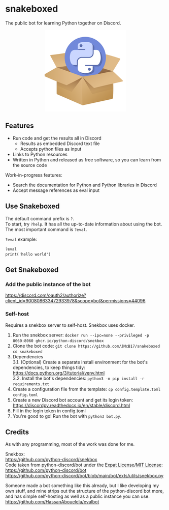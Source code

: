 # snakeboxed
The public bot for learning Python together on Discord.

<p align="center">
    <img width="256" height="256" alt="Snakeboxed logo, the Python Discord logo hovering out of a clipart cardboard box." src="https://github.com/JMcB17/snakeboxed/blob/main/assets/logo-1024.png">
</p>

## Features
- Run code and get the results all in Discord
    - Results as embedded Discord text file
    - Accepts python files as input
- Links to Python resources
- Written in Python and released as free software, so you can learn from the source code

Work-in-progress features:
- Search the documentation for Python and Python libraries in Discord
- Accept message references as eval input

## Use Snakeboxed

The default command prefix is `?`.    
To start, try `?help`. It has all the up-to-date information about using the bot.    
The most important command is `?eval`.

`?eval` example:
```
?eval
print('hello world')
```

## Get Snakeboxed

### Add the public instance of the bot
https://discord.com/oauth2/authorize?client_id=900808633472933978&scope=bot&permissions=44096

### Self-host
Requires a snekbox server to self-host. Snekbox uses docker.

1. Run the snekbox server: `docker run --ipc=none --privileged -p 8060:8060 ghcr.io/python-discord/snekbox`
2. Clone the bot code: `git clone https://github.com/JMcB17/snakeboxed` `cd snakeboxed`
3. Dependencies    
3.1. (Optional) Create a separate install environment for the bot's dependencies, to keep things tidy: https://docs.python.org/3/tutorial/venv.html    
3.2. Install the bot's dependencies: `python3 -m pip install -r requirements.txt` 
4. Create a configuration file from the template: `cp config.template.toml config.toml`
5. Create a new Discord bot account and get its login token: https://discordpy.readthedocs.io/en/stable/discord.html
6. Fill in the login token in config.toml
7. You're good to go! Run the bot with `python3 bot.py`.

## Credits
As with any programming, most of the work was done for me.

Snekbox:    
https://github.com/python-discord/snekbox    
Code taken from python-discord/bot under the [Expat License/MIT License](https://github.com/JMcB17/snakeboxed/blob/main/LICENSE-THIRD-PARTY):    
https://github.com/python-discord/bot    
https://github.com/python-discord/bot/blob/main/bot/exts/utils/snekbox.py

Someone made a bot something like this already, but I like developing my own stuff, and mine strips out the structure of the python-discord bot more, and has simple self-hosting as well as a public instance you can use.    
https://github.com/HassanAbouelela/evalbot
